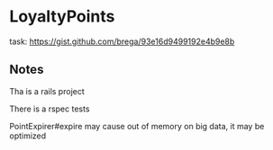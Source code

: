 LoyaltyPoints
===================

task: https://gist.github.com/brega/93e16d9499192e4b9e8b

Notes
------------

Tha is a rails project

There is a rspec tests

PointExpirer#expire may cause out of memory on big data, it may be optimized
